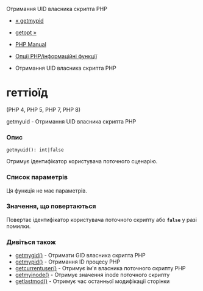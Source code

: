 Отримання UID власника скрипта PHP

-   [« getmypid](function.getmypid.md)
    
-   [getopt »](function.getopt.md)
    
-   [PHP Manual](index.md)
    
-   [Опції PHP/інформаційні функції](ref.info.md)
    
-   Отримання UID власника скрипта PHP
    

# геттіоїд

(PHP 4, PHP 5, PHP 7, PHP 8)

getmyuid - Отримання UID власника скрипта PHP

### Опис

```methodsynopsis
getmyuid(): int|false
```

Отримує ідентифікатор користувача поточного сценарію.

### Список параметрів

Ця функція не має параметрів.

### Значення, що повертаються

Повертає ідентифікатор користувача поточного скрипту або **`false`** у разі помилки.

### Дивіться також

-   [getmygid()](function.getmygid.md) - Отримати GID власника скрипта PHP
-   [getmypid()](function.getmypid.md) - Отримання ID процесу PHP
-   [getcurrentuser()](function.get-current-user.html) - Отримує ім'я власника поточного скрипту PHP
-   [getmyinode()](function.getmyinode.md) - Отримує значення inode поточного скрипту
-   [getlastmod()](function.getlastmod.md) - Отримує час останньої модифікації сторінки